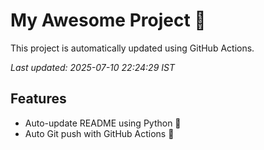 # My Awesome Project 🚀

This project is automatically updated using GitHub Actions.

_Last updated: 2025-07-10 22:24:29 IST_

## Features
- Auto-update README using Python 🐍
- Auto Git push with GitHub Actions 🤖
